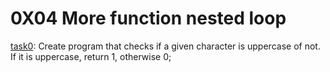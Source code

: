 # 0X04 More function nested loop

[task0](./0-isupper.c): Create program that checks if a given character is uppercase of not. <br>
	If it is uppercase, return 1, otherwise 0;
